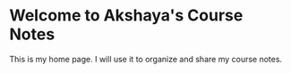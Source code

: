 # Welcome to Akshaya's Course Notes

This is my home page. I will use it to organize and share my course notes.
